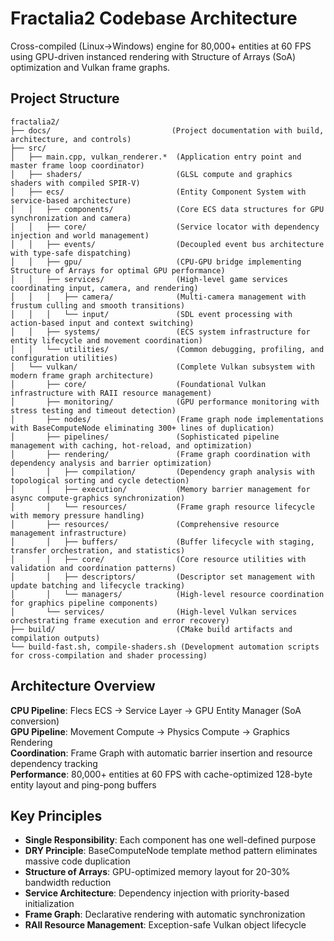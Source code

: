 # Fractalia2 Codebase Architecture

Cross-compiled (Linux→Windows) engine for 80,000+ entities at 60 FPS using GPU-driven instanced rendering with Structure of Arrays (SoA) optimization and Vulkan frame graphs.

## Project Structure

```
fractalia2/
├── docs/                           (Project documentation with build, architecture, and controls)
├── src/
│   ├── main.cpp, vulkan_renderer.*  (Application entry point and master frame loop coordinator)
│   ├── shaders/                     (GLSL compute and graphics shaders with compiled SPIR-V)
│   ├── ecs/                         (Entity Component System with service-based architecture)
│   │   ├── components/              (Core ECS data structures for GPU synchronization and camera)
│   │   ├── core/                    (Service locator with dependency injection and world management)
│   │   ├── events/                  (Decoupled event bus architecture with type-safe dispatching)
│   │   ├── gpu/                     (CPU-GPU bridge implementing Structure of Arrays for optimal GPU performance)
│   │   ├── services/                (High-level game services coordinating input, camera, and rendering)
│   │   │   ├── camera/              (Multi-camera management with frustum culling and smooth transitions)
│   │   │   └── input/               (SDL event processing with action-based input and context switching)
│   │   ├── systems/                 (ECS system infrastructure for entity lifecycle and movement coordination)
│   │   └── utilities/               (Common debugging, profiling, and configuration utilities)
│   └── vulkan/                      (Complete Vulkan subsystem with modern frame graph architecture)
│       ├── core/                    (Foundational Vulkan infrastructure with RAII resource management)
│       ├── monitoring/              (GPU performance monitoring with stress testing and timeout detection)
│       ├── nodes/                   (Frame graph node implementations with BaseComputeNode eliminating 300+ lines of duplication)
│       ├── pipelines/               (Sophisticated pipeline management with caching, hot-reload, and optimization)
│       ├── rendering/               (Frame graph coordination with dependency analysis and barrier optimization)
│       │   ├── compilation/         (Dependency graph analysis with topological sorting and cycle detection)
│       │   ├── execution/           (Memory barrier management for async compute-graphics synchronization)
│       │   └── resources/           (Frame graph resource lifecycle with memory pressure handling)
│       ├── resources/               (Comprehensive resource management infrastructure)
│       │   ├── buffers/             (Buffer lifecycle with staging, transfer orchestration, and statistics)
│       │   ├── core/                (Core resource utilities with validation and coordination patterns)
│       │   ├── descriptors/         (Descriptor set management with update batching and lifecycle tracking)
│       │   └── managers/            (High-level resource coordination for graphics pipeline components)
│       └── services/                (High-level Vulkan services orchestrating frame execution and error recovery)
├── build/                           (CMake build artifacts and compilation outputs)
└── build-fast.sh, compile-shaders.sh (Development automation scripts for cross-compilation and shader processing)
```

## Architecture Overview

**CPU Pipeline**: Flecs ECS → Service Layer → GPU Entity Manager (SoA conversion)  
**GPU Pipeline**: Movement Compute → Physics Compute → Graphics Rendering  
**Coordination**: Frame Graph with automatic barrier insertion and resource dependency tracking  
**Performance**: 80,000+ entities at 60 FPS with cache-optimized 128-byte entity layout and ping-pong buffers

## Key Principles

- **Single Responsibility**: Each component has one well-defined purpose
- **DRY Principle**: BaseComputeNode template method pattern eliminates massive code duplication
- **Structure of Arrays**: GPU-optimized memory layout for 20-30% bandwidth reduction  
- **Service Architecture**: Dependency injection with priority-based initialization
- **Frame Graph**: Declarative rendering with automatic synchronization
- **RAII Resource Management**: Exception-safe Vulkan object lifecycle